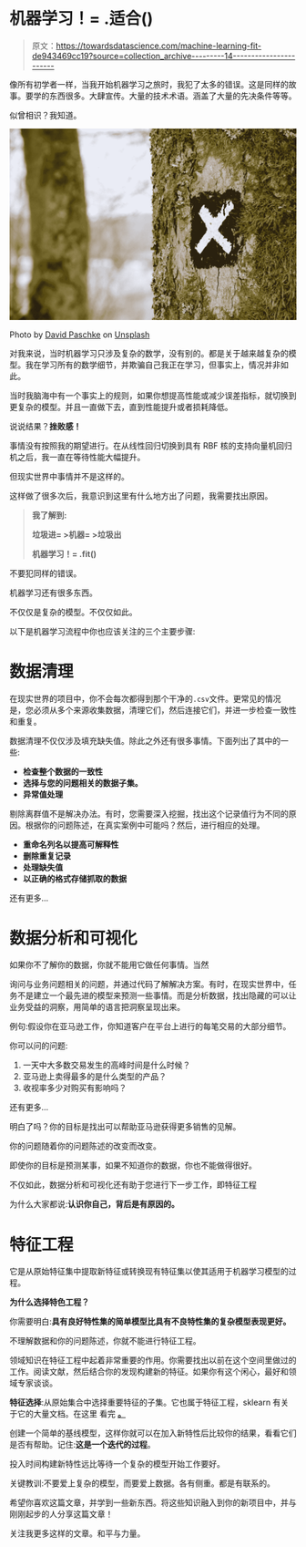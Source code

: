 # 机器学习！= .适合()

> 原文：<https://towardsdatascience.com/machine-learning-fit-de943469cc19?source=collection_archive---------14----------------------->

像所有初学者一样，当我开始机器学习之旅时，我犯了太多的错误。这是同样的故事。要学的东西很多。大肆宣传。大量的技术术语。涵盖了大量的先决条件等等。

似曾相识？我知道。

![](img/b61321d099b9243de5077209bf95b5a8.png)

Photo by [David Paschke](https://unsplash.com/@davidpaschke?utm_source=medium&utm_medium=referral) on [Unsplash](https://unsplash.com?utm_source=medium&utm_medium=referral)

对我来说，当时机器学习只涉及复杂的数学，没有别的。都是关于越来越复杂的模型。我在学习所有的数学细节，并欺骗自己我正在学习，但事实上，情况并非如此。

当时我脑海中有一个事实上的规则，如果你想提高性能或减少误差指标，就切换到更复杂的模型。并且一直做下去，直到性能提升或者损耗降低。

说说结果？**挫败感！**

事情没有按照我的期望进行。在从线性回归切换到具有 RBF 核的支持向量机回归机之后，我一直在等待性能大幅提升。

但现实世界中事情并不是这样的。

这样做了很多次后，我意识到这里有什么地方出了问题，我需要找出原因。

> **我了解到:**
> 
> **垃圾进= >机器= >垃圾出**
> 
> **机器学习！= .fit()**

不要犯同样的错误。

机器学习还有很多东西。

不仅仅是复杂的模型。不仅仅如此。

以下是机器学习流程中你也应该关注的三个主要步骤:

# **数据清理**

在现实世界的项目中，你不会每次都得到那个干净的`.csv`文件。更常见的情况是，您必须从多个来源收集数据，清理它们，然后连接它们，并进一步检查一致性和重复。

数据清理不仅仅涉及填充缺失值。除此之外还有很多事情。下面列出了其中的一些:

*   **检查整个数据的一致性**
*   **选择与您的问题相关的数据子集。**
*   **异常值处理**

剔除离群值不是解决办法。有时，您需要深入挖掘，找出这个记录值行为不同的原因。根据你的问题陈述，在真实案例中可能吗？然后，进行相应的处理。

*   **重命名列名以提高可解释性**
*   **删除重复记录**
*   **处理缺失值**
*   **以正确的格式存储抓取的数据**

还有更多…

# 数据分析和可视化

如果你不了解你的数据，你就不能用它做任何事情。当然

询问与业务问题相关的问题，并通过代码了解解决方案。有时，在现实世界中，任务不是建立一个最先进的模型来预测一些事情。而是分析数据，找出隐藏的可以让业务受益的洞察，用简单的语言把洞察呈现出来。

例句:假设你在亚马逊工作，你知道客户在平台上进行的每笔交易的大部分细节。

你可以问的问题:

1.  一天中大多数交易发生的高峰时间是什么时候？
2.  亚马逊上卖得最多的是什么类型的产品？
3.  收视率多少对购买有影响吗？

还有更多…

明白了吗？你的目标是找出可以帮助亚马逊获得更多销售的见解。

你的问题随着你的问题陈述的改变而改变。

即使你的目标是预测某事，如果不知道你的数据，你也不能做得很好。

不仅如此，数据分析和可视化还有助于您进行下一步工作，即特征工程

为什么大家都说:**认识你自己，背后是有原因的。**

# 特征工程

它是从原始特征集中提取新特征或转换现有特征集以使其适用于机器学习模型的过程。

**为什么选择特色工程？**

你需要明白:**具有良好特性集的简单模型比具有不良特性集的复杂模型表现更好。**

不理解数据和你的问题陈述，你就不能进行特征工程。

领域知识在特征工程中起着非常重要的作用。你需要找出以前在这个空间里做过的工作。阅读文献，然后结合你的发现构建新的特征。如果你有这个闲心，最好和领域专家谈谈。

**特征选择**:从原始集合中选择重要特征的子集。它也属于特征工程，sklearn 有关于它的大量文档。在这里 看完 [**。**](https://scikit-learn.org/stable/modules/feature_selection.html)

创建一个简单的基线模型，这样你就可以在加入新特性后比较你的结果，看看它们是否有帮助。记住:**这是一个迭代的过程**。

投入时间构建新特性远比等待一个复杂的模型开始工作要好。

关键教训:不要爱上复杂的模型，而要爱上数据。各有侧重。都是有联系的。

希望你喜欢这篇文章，并学到一些新东西。将这些知识融入到你的新项目中，并与刚刚起步的人分享这篇文章！

关注我更多这样的文章。和平与力量。